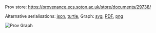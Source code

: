 
Prov store: https://provenance.ecs.soton.ac.uk/store/documents/29738/
	
Alternative serialisations: [json](https://provenance.ecs.soton.ac.uk/store/documents/29738.json), [turtle](https://provenance.ecs.soton.ac.uk/store/documents/29738.ttl), 
Graph: [svg](https://provenance.ecs.soton.ac.uk/store/documents/29738.svg), [PDF](https://provenance.ecs.soton.ac.uk/store/documents/29738.pdf), [png](https://provenance.ecs.soton.ac.uk/store/documents/29738.png)

![Prov Graph](https://provenance.ecs.soton.ac.uk/store/documents/29738.png)

		